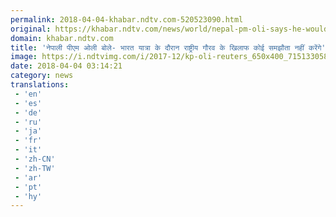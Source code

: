 ```yaml
---
permalink: 2018-04-04-khabar.ndtv.com-520523090.html
original: https://khabar.ndtv.com/news/world/nepal-pm-oli-says-he-would-not-sign-any-deal-against-national-pride-during-india-visit-1832536
domain: khabar.ndtv.com
title: 'नेपाली पीएम ओली बोले- भारत यात्रा के दौरान राष्ट्रीय गौरव के खिलाफ कोई समझौता नहीं करेंगे'
image: https://i.ndtvimg.com/i/2017-12/kp-oli-reuters_650x400_71513305814.jpg
date: 2018-04-04 03:14:21
category: news
translations: 
 - 'en'
 - 'es'
 - 'de'
 - 'ru'
 - 'ja'
 - 'fr'
 - 'it'
 - 'zh-CN'
 - 'zh-TW'
 - 'ar'
 - 'pt'
 - 'hy'
---
```


